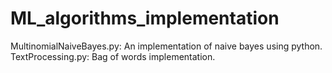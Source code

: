 # ML_algorithms_implementation

MultinomialNaiveBayes.py:	An implementation of naive bayes using python.
TextProcessing.py:	Bag of words implementation.
